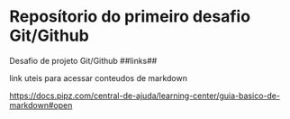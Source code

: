 # Reposítorio do primeiro desafio Git/Github
Desafio de projeto Git/Github
##links##

link uteis para acessar conteudos de markdown

https://docs.pipz.com/central-de-ajuda/learning-center/guia-basico-de-markdown#open
